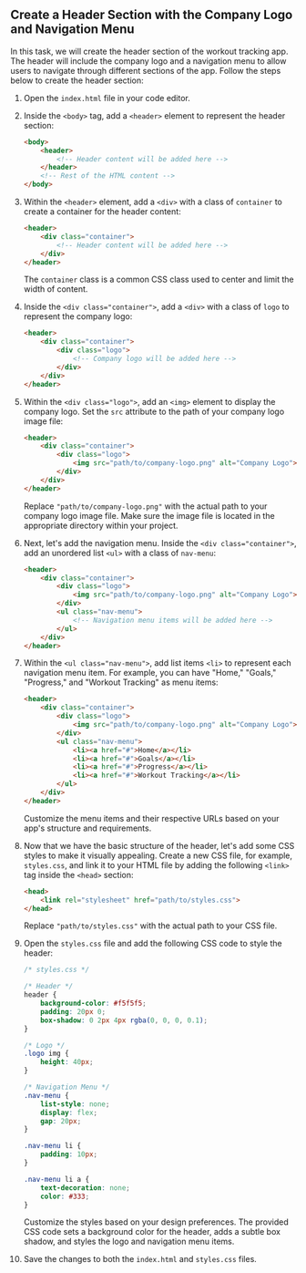 ## Create a Header Section with the Company Logo and Navigation Menu

In this task, we will create the header section of the workout tracking app. The header will include the company logo and a navigation menu to allow users to navigate through different sections of the app. Follow the steps below to create the header section:

1. Open the `index.html` file in your code editor.

2. Inside the `<body>` tag, add a `<header>` element to represent the header section:

   ```html
   <body>
       <header>
           <!-- Header content will be added here -->
       </header>
       <!-- Rest of the HTML content -->
   </body>
   ```

3. Within the `<header>` element, add a `<div>` with a class of `container` to create a container for the header content:

   ```html
   <header>
       <div class="container">
           <!-- Header content will be added here -->
       </div>
   </header>
   ```

   The `container` class is a common CSS class used to center and limit the width of content.

4. Inside the `<div class="container">`, add a `<div>` with a class of `logo` to represent the company logo:

   ```html
   <header>
       <div class="container">
           <div class="logo">
               <!-- Company logo will be added here -->
           </div>
       </div>
   </header>
   ```

5. Within the `<div class="logo">`, add an `<img>` element to display the company logo. Set the `src` attribute to the path of your company logo image file:

   ```html
   <header>
       <div class="container">
           <div class="logo">
               <img src="path/to/company-logo.png" alt="Company Logo">
           </div>
       </div>
   </header>
   ```

   Replace `"path/to/company-logo.png"` with the actual path to your company logo image file. Make sure the image file is located in the appropriate directory within your project.

6. Next, let's add the navigation menu. Inside the `<div class="container">`, add an unordered list `<ul>` with a class of `nav-menu`:

   ```html
   <header>
       <div class="container">
           <div class="logo">
               <img src="path/to/company-logo.png" alt="Company Logo">
           </div>
           <ul class="nav-menu">
               <!-- Navigation menu items will be added here -->
           </ul>
       </div>
   </header>
   ```

7. Within the `<ul class="nav-menu">`, add list items `<li>` to represent each navigation menu item. For example, you can have "Home," "Goals," "Progress," and "Workout Tracking" as menu items:

   ```html
   <header>
       <div class="container">
           <div class="logo">
               <img src="path/to/company-logo.png" alt="Company Logo">
           </div>
           <ul class="nav-menu">
               <li><a href="#">Home</a></li>
               <li><a href="#">Goals</a></li>
               <li><a href="#">Progress</a></li>
               <li><a href="#">Workout Tracking</a></li>
           </ul>
       </div>
   </header>
   ```

   Customize the menu items and their respective URLs based on your app's structure and requirements.

8. Now that we have the basic structure of the header, let's add some CSS styles to make it visually appealing. Create a new CSS file, for example, `styles.css`, and link it to your HTML  file by adding the following `<link>` tag inside the `<head>` section:

   ```html
   <head>
       <link rel="stylesheet" href="path/to/styles.css">
   </head>
   ```

   Replace `"path/to/styles.css"` with the actual path to your CSS file.

9. Open the `styles.css` file and add the following CSS code to style the header:

   ```css
   /* styles.css */
   
   /* Header */
   header {
       background-color: #f5f5f5;
       padding: 20px 0;
       box-shadow: 0 2px 4px rgba(0, 0, 0, 0.1);
   }
   
   /* Logo */
   .logo img {
       height: 40px;
   }
   
   /* Navigation Menu */
   .nav-menu {
       list-style: none;
       display: flex;
       gap: 20px;
   }
   
   .nav-menu li {
       padding: 10px;
   }
   
   .nav-menu li a {
       text-decoration: none;
       color: #333;
   }
   ```

   Customize the styles based on your design preferences. The provided CSS code sets a background color for the header, adds a subtle box shadow, and styles the logo and navigation menu items.

10. Save the changes to both the `index.html` and `styles.css` files.

